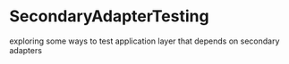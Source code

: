 # SecondaryAdapterTesting
exploring some ways to test application layer that depends on secondary adapters
